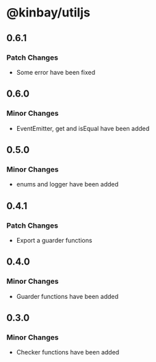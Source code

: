 # @kinbay/utiljs

## 0.6.1

### Patch Changes

- Some error have been fixed

## 0.6.0

### Minor Changes

- EventEmitter, get and isEqual have been added

## 0.5.0

### Minor Changes

- enums and logger have been added

## 0.4.1

### Patch Changes

- Export a guarder functions

## 0.4.0

### Minor Changes

- Guarder functions have been added

## 0.3.0

### Minor Changes

- Checker functions have been added
